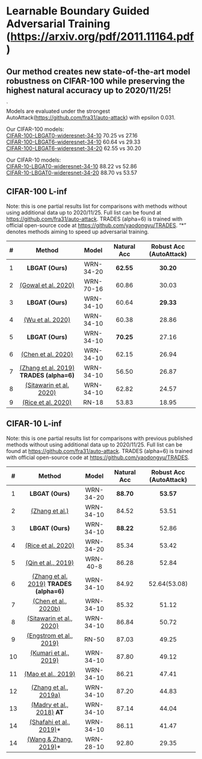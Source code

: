  
# Learnable Boundary Guided Adversarial Training (https://arxiv.org/pdf/2011.11164.pdf)
## Our method creates new state-of-the-art model robustness on CIFAR-100 while preserving the highest natural accuracy up to 2020/11/25!

  `  
Models are evaluated under the strongest AutoAttack(https://github.com/fra31/auto-attack) with epsilon 0.031.

Our CIFAR-100 models:  
[CIFAR-100-LBGAT0-wideresnet-34-10](https://drive.google.com/file/d/1CijxcgW1U8yfrB3n4dyxUbcotVaxyZyA/view?usp=sharing) 70.25 vs 27.16                                             
[CIFAR-100-LBGAT6-wideresnet-34-10](https://drive.google.com/file/d/1pzheoiTtoh0qKWcyjFwwxFK6GL0yXAQI/view?usp=sharing) 60.64 vs 29.33    
[CIFAR-100-LBGAT6-wideresnet-34-20](https://drive.google.com/file/d/18iond836snl_chrBL0s7f_BY-5AUWfej/view?usp=sharing) 62.55 vs 30.20    


Our CIFAR-10 models:  
[CIFAR-10-LBGAT0-wideresnet-34-10](https://drive.google.com/file/d/1JufuOi5szINv2oSZ7iNnFrKzNaXiLG1-/view?usp=sharing) 88.22 vs 52.86  
[CIFAR-10-LBGAT0-wideresnet-34-20](https://drive.google.com/file/d/1RpqN3QwD7-QNIFGQfqcFG9FOQTAg4LOm/view?usp=sharing) 88.70 vs 53.57  

  
## CIFAR-100 L-inf 
Note: this is one partial results list for comparisons with methods without using additional data up to 2020/11/25. Full list can be found at https://github.com/fra31/auto-attack. TRADES (alpha=6) is trained with official open-source code at https://github.com/yaodongyu/TRADES. “*” denotes methods aiming to speed up adversarial training.

| # | Method | Model | Natural Acc | Robust Acc (AutoAttack) |  
| :---: | :---: | :---: | :---: | :---: |
| 1 | **LBGAT (Ours)**                                         | WRN-34-20 | **62.55** | **30.20** |   
| 2 | [(Gowal et al. 2020)](https://arxiv.org/abs/2010.03593)  | WRN-70-16 | 60.86 | 30.03 |
| 3 | **LBGAT (Ours)**                                         | WRN-34-10 | 60.64 | **29.33** |
| 4 | [(Wu et al. 2020)](https://arxiv.org/abs/2004.05884)     | WRN-34-10 | 60.38 | 28.86 |
| 5 | **LBGAT (Ours)**                                         | WRN-34-10 | **70.25** | 27.16 |
| 6 | [(Chen et al. 2020)](https://arxiv.org/abs/2010.01278)   | WRN-34-10 | 62.15 | 26.94 |
| 7 | [(Zhang et al. 2019)](https://arxiv.org/abs/1901.08573) **TRADES (alpha=6)**                                     | WRN-34-10 | 56.50 | 26.87 |
| 8 | [(Sitawarin et al. 2020)](https://arxiv.org/abs/2003.09347)                                                      | WRN-34-10 | 62.82 | 24.57 |
| 9 | [(Rice et al. 2020)](https://arxiv.org/abs/2002.11569)                                                           | RN-18     | 53.83 | 18.95 |


## CIFAR-10 L-inf
Note: this is one partial results list for comparisons with previous published methods without using additional data up to 2020/11/25. Full list can be found at https://github.com/fra31/auto-attack. TRADES (alpha=6) is trained with official open-source code at https://github.com/yaodongyu/TRADES.

| # | Method | Model | Natural Acc | Robust Acc (AutoAttack) |  
| :---: | :---: | :---: | :---: | :---: |
| 1 | **LBGAT (Ours)**                                         | WRN-34-20 | **88.70** | **53.57** |   
| 2 | [(Zhang et al.)]()                                       | WRN-34-10 | 84.52	| 53.51 |
| 3 | **LBGAT (Ours)**                                         | WRN-34-10 | **88.22** | 52.86 |
| 4 | [(Rice et al. 2020)]()                                   | WRN-34-20 | 85.34	|	53.42 |
| 5 | [(Qin et al., 2019)]()                        	          | WRN-40-8	 | 86.28	|	52.84 |
| 6 | [(Zhang et al. 2019)](https://arxiv.org/abs/1901.08573) **TRADES (alpha=6)**                                     | WRN-34-10 | 84.92 | 52.64(53.08) |
| 7 | [(Chen et al., 2020b)]()                                 |	WRN-34-10	| 85.32	| 51.12 |
| 8 | [(Sitawarin et al., 2020)]()                 	           | WRN-34-10	| 86.84	| 50.72 |
| 9 | [(Engstrom et al., 2019)]()	                             | RN-50	    | 87.03 |	49.25 |
| 10 | [(Kumari et al., 2019)]()             	                 | WRN-34-10	| 87.80	| 49.12 |
| 11 | [(Mao et al., 2019)]()	                                 |	WRN-34-10	| 86.21	| 47.41 |
| 12 | [(Zhang et al., 2019a)]()	                              | WRN-34-10	| 87.20	| 44.83 |
| 13 | [(Madry et al., 2018)]() **AT**              	          | WRN-34-10	| 87.14	| 44.04 |
| 14 | [(Shafahi et al., 2019)]()*                     	       | WRN-34-10	| 86.11	| 41.47 |
| 14 | [(Wang & Zhang, 2019)]()*	                              |	WRN-28-10	| 92.80	| 29.35 |




